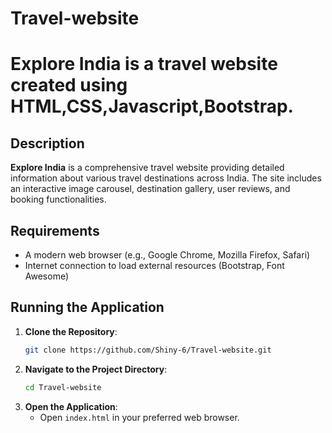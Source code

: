# Travel-website
# Explore India is a travel website created using HTML,CSS,Javascript,Bootstrap.

## Description
**Explore India** is a comprehensive travel website providing detailed information about various travel destinations across India. The site includes an interactive image carousel, destination gallery, user reviews, and booking functionalities.

## Requirements
- A modern web browser (e.g., Google Chrome, Mozilla Firefox, Safari)
- Internet connection to load external resources (Bootstrap, Font Awesome)

## Running the Application
1. **Clone the Repository**:
    ```bash
    git clone https://github.com/Shiny-6/Travel-website.git
    ```
2. **Navigate to the Project Directory**:
    ```bash
    cd Travel-website
    ```
3. **Open the Application**:
   - Open `index.html` in your preferred web browser.
